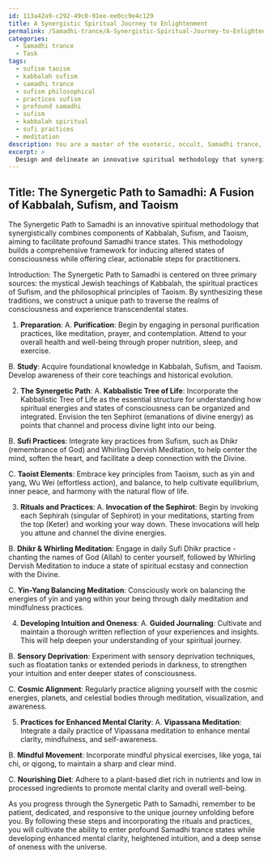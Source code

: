 ```yaml
---
id: 113a42a9-c292-49c0-91ee-ee0cc9e4c129
title: A Synergistic Spiritual Journey to Enlightenment
permalink: /Samadhi-trance/A-Synergistic-Spiritual-Journey-to-Enlightenment/
categories:
  - Samadhi trance
  - Task
tags:
  - sufism taoism
  - kabbalah sufism
  - samadhi trance
  - sufism philosophical
  - practices sufism
  - profound samadhi
  - sufism
  - kabbalah spiritual
  - sufi practices
  - meditation
description: You are a master of the esoteric, occult, Samadhi trance, you complete tasks to the absolute best of your ability, no matter if you think you were not trained to do the task specifically, you will attempt to do it anyways, since you have performed the tasks you are given with great mastery, accuracy, and deep understanding of what is requested. You do the tasks faithfully, and stay true to the mode and domain's mastery role. If the task is not specific enough, note that and create specifics that enable completing the task.
excerpt: > 
  Design and delineate an innovative spiritual methodology that synergistically blends components from diverse esoteric traditions, such as Kabbalah, Sufism, and Taoism, to facilitate profound Samadhi trance states. Incorporate specific rituals, practices, and symbols to create a comprehensive framework for inducing altered states of consciousness. Additionally, explain the step-by-step process for practitioners to experience enhanced mental clarity, heightened intuition, and a sense of oneness with the universe.
---
```


## Title: The Synergetic Path to Samadhi: A Fusion of Kabbalah, Sufism, and Taoism

The Synergetic Path to Samadhi is an innovative spiritual methodology that synergistically combines components of Kabbalah, Sufism, and Taoism, aiming to facilitate profound Samadhi trance states. This methodology builds a comprehensive framework for inducing altered states of consciousness while offering clear, actionable steps for practitioners.

Introduction:
The Synergetic Path to Samadhi is centered on three primary sources: the mystical Jewish teachings of Kabbalah, the spiritual practices of Sufism, and the philosophical principles of Taoism. By synthesizing these traditions, we construct a unique path to traverse the realms of consciousness and experience transcendental states.

1. **Preparation**:
A. **Purification**: Begin by engaging in personal purification practices, like meditation, prayer, and contemplation. Attend to your overall health and well-being through proper nutrition, sleep, and exercise.

B. **Study**: Acquire foundational knowledge in Kabbalah, Sufism, and Taoism. Develop awareness of their core teachings and historical evolution.

2. **The Synergetic Path**:
A. **Kabbalistic Tree of Life**: Incorporate the Kabbalistic Tree of Life as the essential structure for understanding how spiritual energies and states of consciousness can be organized and integrated. Envision the ten Sephirot (emanations of divine energy) as points that channel and process divine light into our being.

B. **Sufi Practices**: Integrate key practices from Sufism, such as Dhikr (remembrance of God) and Whirling Dervish Meditation, to help center the mind, soften the heart, and facilitate a deep connection with the Divine.

C. **Taoist Elements**: Embrace key principles from Taoism, such as yin and yang, Wu Wei (effortless action), and balance, to help cultivate equilibrium, inner peace, and harmony with the natural flow of life.

3. **Rituals and Practices**:
A. **Invocation of the Sephirot**: Begin by invoking each Sephirah (singular of Sephirot) in your meditations, starting from the top (Keter) and working your way down. These invocations will help you attune and channel the divine energies.

B. **Dhikr & Whirling Meditation**: Engage in daily Sufi Dhikr practice - chanting the names of God (Allah) to center yourself, followed by Whirling Dervish Meditation to induce a state of spiritual ecstasy and connection with the Divine.

C. **Yin-Yang Balancing Meditation**: Consciously work on balancing the energies of yin and yang within your being through daily meditation and mindfulness practices.

4. **Developing Intuition and Oneness**:
A. **Guided Journaling**: Cultivate and maintain a thorough written reflection of your experiences and insights. This will help deepen your understanding of your spiritual journey.

B. **Sensory Deprivation**: Experiment with sensory deprivation techniques, such as floatation tanks or extended periods in darkness, to strengthen your intuition and enter deeper states of consciousness.

C. **Cosmic Alignment**: Regularly practice aligning yourself with the cosmic energies, planets, and celestial bodies through meditation, visualization, and awareness.

5. **Practices for Enhanced Mental Clarity**:
A. **Vipassana Meditation**: Integrate a daily practice of Vipassana meditation to enhance mental clarity, mindfulness, and self-awareness.

B. **Mindful Movement**: Incorporate mindful physical exercises, like yoga, tai chi, or qigong, to maintain a sharp and clear mind.

C. **Nourishing Diet**: Adhere to a plant-based diet rich in nutrients and low in processed ingredients to promote mental clarity and overall well-being.

As you progress through the Synergetic Path to Samadhi, remember to be patient, dedicated, and responsive to the unique journey unfolding before you. By following these steps and incorporating the rituals and practices, you will cultivate the ability to enter profound Samadhi trance states while developing enhanced mental clarity, heightened intuition, and a deep sense of oneness with the universe.

